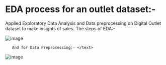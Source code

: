 <h1> EDA process for an outlet dataset:-</h1>

   <text> Applied Exploratory Data Analysis and Data preprocessing on Digital Outlet dataset to make insights of sales.
      The steps of EDA:-

![image](https://user-images.githubusercontent.com/64108381/187196512-bbf9b0ce-e426-46d2-a080-2385b695a2e0.png)

       And for Data Preprocessing:- </text>
       
     
   ![image](https://user-images.githubusercontent.com/64108381/187197461-f3f9b14c-41d3-4d3c-bbb6-d3d00eeead4c.png)
    
